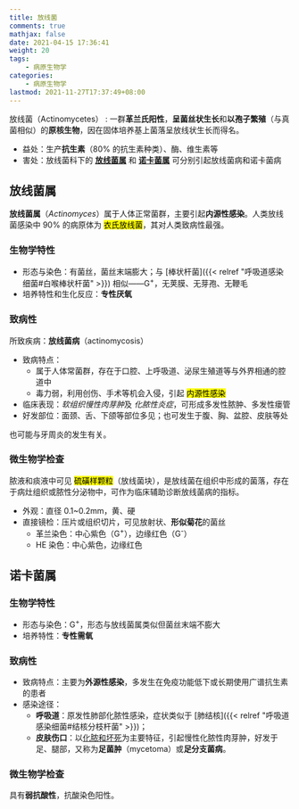 ```yaml
---
title: 放线菌
comments: true
mathjax: false
date: 2021-04-15 17:36:41
weight: 20
tags:
    - 病原生物学
categories:
    - 病原生物学
lastmod: 2021-11-27T17:37:49+08:00
---
```


放线菌（Actinomycetes）
: 一群**革兰氏阳性**，**呈菌丝状生长**和**以孢子繁殖**（与真菌相似）的**原核生物**，因在固体培养基上菌落呈放线状生长而得名。

- 益处：生产**抗生素**（80% 的抗生素种类）、酶、维生素等
- 害处：放线菌科下的 [**放线菌属**](#放线菌属) 和 [**诺卡菌属**](#诺卡菌属) 可分别引起放线菌病和诺卡菌病

<!--more-->

## 放线菌属

**放线菌属**（*Actinomyces*）属于人体正常菌群，主要引起**内源性感染**。人类放线菌感染中 90% 的病原体为 <mark>衣氏放线菌</mark>，其对人类致病性最强。

### 生物学特性

- 形态与染色：有菌丝，菌丝末端膨大；与 [棒状杆菌]({{< relref "呼吸道感染细菌#白喉棒状杆菌" >}}) 相似——G<sup>+</sup>，无荚膜、无芽孢、无鞭毛
- 培养特性和生化反应：**专性厌氧**

### 致病性

所致疾病：**放线菌病**（actinomycosis）
- 致病特点：
    - 属于人体常菌群，存在于口腔、上呼吸道、泌尿生殖道等与外界相通的腔道中
    - 毒力弱，利用创伤、手术等机会入侵，引起 <mark>内源性感染</mark>
- 临床表现：*软组织慢性肉芽肿*及 *化脓性炎症*，可形成多发性脓肿、多发性瘘管
- 好发部位：面颈、舌、下颌等部位多见；也可发生于腹、胸、盆腔、皮肤等处

也可能与牙周炎的发生有关。

### 微生物学检查

脓液和痰液中可见 <mark>硫磺样颗粒</mark>（放线菌块），是放线菌在组织中形成的菌落，存在于病灶组织或脓性分泌物中，可作为临床辅助诊断放线菌病的指标。
- 外观：直径 0.1~0.2mm，黄、硬
- 直接镜检：压片或组织切片，可见放射状、**形似菊花**的菌丝
    - 革兰染色：中心紫色（G<sup>+</sup>），边缘红色（G<sup>-</sup>）
    - HE 染色：中心紫色，边缘红色

## 诺卡菌属

### 生物学特性

- 形态与染色：G<sup>+</sup>，形态与放线菌属类似但菌丝末端不膨大
- 培养特性：**专性需氧**

### 致病性

- 致病特点：主要为**外源性感染**，多发生在免疫功能低下或长期使用广谱抗生素的患者
- 感染途径：
    - **呼吸道**：原发性肺部化脓性感染，症状类似于 [肺结核]({{< relref "呼吸道感染细菌#结核分枝杆菌" >}})；
    - **皮肤伤口**：以<ins>化脓和坏死</ins>为主要特征，引起慢性化脓性肉芽肿，好发于足、腿部，又称为**足菌肿**（mycetoma）或**足分支菌病**。

### 微生物学检查

具有**弱抗酸性**，抗酸染色阳性。
